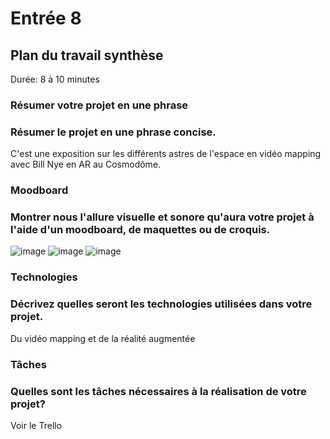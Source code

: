 # Entrée 8
## Plan du travail synthèse
Durée: 8 à 10 minutes

### Résumer votre projet en une phrase
### Résumer le projet en une phrase concise.   

C'est une exposition sur les différents astres de l'espace en vidéo mapping avec Bill Nye en AR au Cosmodôme.

### Moodboard
### Montrer nous l'allure visuelle et sonore qu'aura votre projet à l'aide d'un moodboard, de maquettes ou de croquis. 

![image](https://github.com/mathieuwillett/JournalDeBord/assets/143769896/b97e1add-05d7-4cf6-bae8-9ef11dfc1d71)
![image](https://github.com/mathieuwillett/JournalDeBord/assets/143769896/4f6cee0e-49ed-4b55-b41d-9ba571cf7742)
![image](https://github.com/mathieuwillett/JournalDeBord/assets/143769896/6ca017e0-003b-4279-aaa9-df4ac36632c0)

### Technologies
### Décrivez quelles seront les technologies utilisées dans votre projet. 

Du vidéo mapping et de la réalité augmentée

### Tâches
### Quelles sont les tâches nécessaires à la réalisation de votre projet? 

Voir le Trello

